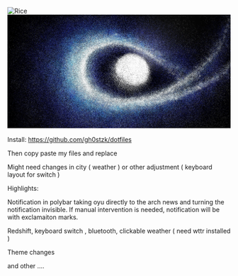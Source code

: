 ![Rice](https://github.com/saipheblue/Dotfiles/blob/main/preview.png)
![Rice](https://github.com/saipheblue/Dotfiles/blob/main/rices/White/walls/127535181_p0.jpg)


Install: https://github.com/gh0stzk/dotfiles

Then copy paste my files and replace

Might need changes in city ( weather ) or other adjustment ( keyboard layout for switch ) 




Highlights:

Notification in polybar taking oyu directly to the arch news and turning the notification invisible.
If manual intervention is needed, notification will be with exclamaiton marks.

Redshift, keyboard switch , bluetooth, clickable weather ( need wttr installed ) 

Theme changes

and other ....
